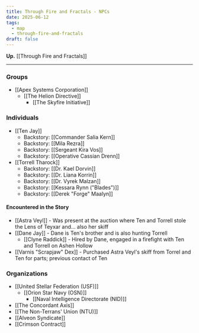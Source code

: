 ```yaml
---
title: Through Fire and Fractals - NPCs
date: 2025-06-12
tags:
  - map
  - through-fire-and-fractals
draft: false
---
```

**Up.** [[Through Fire and Fractals]]

---

### Groups

- [[Apex Systems Corporation]]
	- [[The Helion Directive]]
		- [[The Skyfire Initiative]]

### Individuals

- [[Ten Jay]]
	- Backstory: [[Commander Salia Kern]]
	- Backstory: [[Mila Rezra]]
	- Backstory: [[Sergeant Kira Vos]]
	- Backstory: [[Operative Cassian Drenn]]
- [[Torrell Tharock]]
	- Backstory: [[Dr. Kael Dorvin]]
	- Backstory: [[Dr. Liana Korrin]]
	- Backstory: [[Dr. Vyrek Malzan]]
	- Backstory: [[Kessara Rynn ("Blades")]]
	- Backstory: [[Derek "Forge" Maalyn]]

#### Encountered in the Story

- [[Astra Veyl]] - Was present at the auction where Ten and Torrell stole the Lens of Teyxar and... also her skiff
- [[Dane Jay]] - Dane is Ten's brother and is also hunting Torrell
	- [[Clyne Raddick]] - Hired by Dane, engaged in a firefight with Ten and Torrell on Ashen Hollow
- [[Varnis "Scrapjaw" Dex]] - Purchased Astra Veyl's skiff from Torrel and Ten for parts; previous contact of Ten

### Organizations

- [[United Stellar Federation (USF)]]
	- [[Orion Star Navy (OSN)]]
		- [[Naval Intelligence Directorate (NID)]]
- [[The Concordant Axis]]
- [[The Non-Terrans' Union (NTU)]]
- [[Alveon Syndicate]]
- [[Crimson Contract]]
